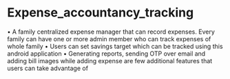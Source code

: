 # Expense_accountancy_tracking
  • A family centralized expense manager that can record expenses. Every family can have one or more admin member who can track expenses of whole family
  • Users can set savings target which can be tracked using this android application
  • Generating reports, sending OTP over email and adding bill images while adding expense are few additional features that users can take advantage of
